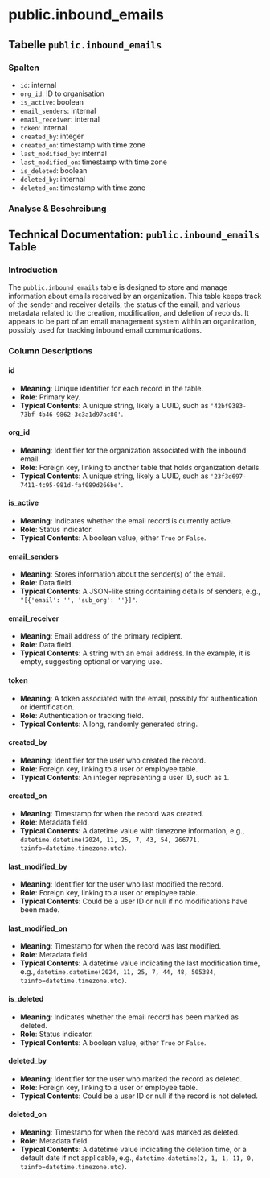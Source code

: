# public.inbound\_emails

## Tabelle `public.inbound_emails`

### Spalten

* `id`: internal
* `org_id`: ID to organisation
* `is_active`: boolean
* `email_senders`: internal
* `email_receiver`: internal
* `token`: internal
* `created_by`: integer
* `created_on`: timestamp with time zone
* `last_modified_by`: internal
* `last_modified_on`: timestamp with time zone
* `is_deleted`: boolean
* `deleted_by`: internal
* `deleted_on`: timestamp with time zone

### Analyse & Beschreibung

## Technical Documentation: `public.inbound_emails` Table

### Introduction

The `public.inbound_emails` table is designed to store and manage information about emails received by an organization. This table keeps track of the sender and receiver details, the status of the email, and various metadata related to the creation, modification, and deletion of records. It appears to be part of an email management system within an organization, possibly used for tracking inbound email communications.

### Column Descriptions

#### id

* **Meaning**: Unique identifier for each record in the table.
* **Role**: Primary key.
* **Typical Contents**: A unique string, likely a UUID, such as `'42bf9383-73bf-4b46-9862-3c3a1d97ac80'`.

#### org\_id

* **Meaning**: Identifier for the organization associated with the inbound email.
* **Role**: Foreign key, linking to another table that holds organization details.
* **Typical Contents**: A unique string, likely a UUID, such as `'23f3d697-7411-4c95-981d-faf089d266be'`.

#### is\_active

* **Meaning**: Indicates whether the email record is currently active.
* **Role**: Status indicator.
* **Typical Contents**: A boolean value, either `True` or `False`.

#### email\_senders

* **Meaning**: Stores information about the sender(s) of the email.
* **Role**: Data field.
* **Typical Contents**: A JSON-like string containing details of senders, e.g., `"[{'email': '', 'sub_org': ''}]"`.

#### email\_receiver

* **Meaning**: Email address of the primary recipient.
* **Role**: Data field.
* **Typical Contents**: A string with an email address. In the example, it is empty, suggesting optional or varying use.

#### token

* **Meaning**: A token associated with the email, possibly for authentication or identification.
* **Role**: Authentication or tracking field.
* **Typical Contents**: A long, randomly generated string.

#### created\_by

* **Meaning**: Identifier for the user who created the record.
* **Role**: Foreign key, linking to a user or employee table.
* **Typical Contents**: An integer representing a user ID, such as `1`.

#### created\_on

* **Meaning**: Timestamp for when the record was created.
* **Role**: Metadata field.
* **Typical Contents**: A datetime value with timezone information, e.g., `datetime.datetime(2024, 11, 25, 7, 43, 54, 266771, tzinfo=datetime.timezone.utc)`.

#### last\_modified\_by

* **Meaning**: Identifier for the user who last modified the record.
* **Role**: Foreign key, linking to a user or employee table.
* **Typical Contents**: Could be a user ID or null if no modifications have been made.

#### last\_modified\_on

* **Meaning**: Timestamp for when the record was last modified.
* **Role**: Metadata field.
* **Typical Contents**: A datetime value indicating the last modification time, e.g., `datetime.datetime(2024, 11, 25, 7, 44, 48, 505384, tzinfo=datetime.timezone.utc)`.

#### is\_deleted

* **Meaning**: Indicates whether the email record has been marked as deleted.
* **Role**: Status indicator.
* **Typical Contents**: A boolean value, either `True` or `False`.

#### deleted\_by

* **Meaning**: Identifier for the user who marked the record as deleted.
* **Role**: Foreign key, linking to a user or employee table.
* **Typical Contents**: Could be a user ID or null if the record is not deleted.

#### deleted\_on

* **Meaning**: Timestamp for when the record was marked as deleted.
* **Role**: Metadata field.
* **Typical Contents**: A datetime value indicating the deletion time, or a default date if not applicable, e.g., `datetime.datetime(2, 1, 1, 11, 0, tzinfo=datetime.timezone.utc)`.
